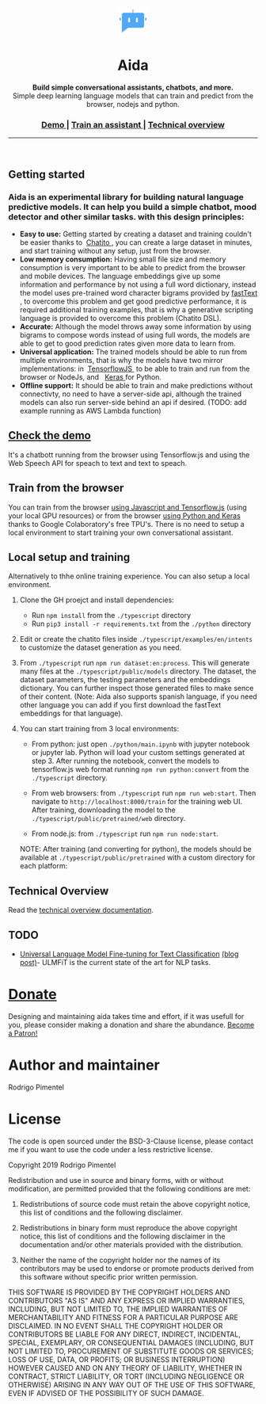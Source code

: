 <p align="center">
  <a href="https://aida.dor.ai">
    <img alt="Aida" src="icon.png" width="60" />
  </a>
</p>
<h1 align="center">
  Aida
</h1>

<p align="center">
  <strong>Build simple conversational assistants, chatbots, and more.</strong><br>
  Simple deep learning language models that can train and predict from the browser, nodejs and python.
</p>

<h3 align="center">
  <a href="https://aida.dor.ai/demo">
    Demo
  </a> | 
  <a href="https://aida.dor.ai/train">
    Train an assistant
  </a> | 
  <a href="https://aida.dor.ai/overview">
    Technical overview
  </a>
</h3>

<hr />
<br/>

<div>
  <h2>Getting started</h2>
  <h3>Aida is an experimental library for building natural language predictive models. It can help you build a simple chatbot, mood detector and other similar tasks.  with this design principles:</h3>
  <ul>
      <li>
          <strong>Easy to use:</strong> Getting started by creating a dataset and training couldn't be easier thanks to&nbsp;
          <a href="https://rodrigopivi.github.io/Chatito" target="_blank">
              Chatito
          </a>
          , you can create a large dataset in minutes, and start training without any setup, just from the browser.
      </li>
        <li>
          <strong>Low memory consumption:</strong> Having small file size and memory consumption is very important to be able to predict from the browser and mobile devices. The language embeddings give up some information and performance by not using a full word dictionary, instead the model uses pre-trained word character bigrams provided by
          <a href="https://fasttext.cc/" target="_blank">
              fastText
          </a>, to overcome this problem and get good predictive performance, it is required additional training examples, that is why a generative scripting language is provided to overcome this problem (Chatito DSL).
      </li>
      <li>
          <strong>Accurate:</strong> Although the model throws away some information by using bigrams to compose words instead of using full words, the models are able to get to good prediction rates given more data to learn from.
      </li>
      <li>
          <strong>Universal application:</strong> The trained models should be able to run from multiple environments, that is why the
          models have two mirror implementations: in&nbsp;
          <a href="https://js.tensorflow.com/" target="_blank">
              TensorflowJS
          </a>
          &nbsp;to be able to train and run from the browser or NodeJs, and &nbsp;
          <a href="https://keras.io/" target="_blank">
              Keras
          </a> for Python.
      </li>
      <li>
          <strong>Offline support:</strong> It should be able to train and make predictions without connectivty, no need to have a server-side api, although the trained models can also run server-side behind an api if desired. (TODO: add example running as AWS Lambda function)
      </li>
  </ul>
</div>

## [Check the demo](https://aida.dor.ai/demo)

It's a chatbott running from the browser using Tensorflow.js and using the Web Speech API for speach to text and text to speach.

## Train from the browser

You can train from the browser [using Javascript and Tensorflow.js](https://aida.dor.ai/train) (using your local GPU resources) or from the browser [using Python and Keras](https://colab.research.google.com/drive/1nzjxR7w2X99qlxjSD4pGOWksMLqK0eqZ) thanks to Google Colaboratory's free TPU's. There is no need to setup a local environment to start training your own conversational assistant.


## Local setup and training

Alternatively to thhe online training experience. You can also setup a local environment.

1. Clone the GH proejct and install dependencies:
      - Run `npm install` from the `./typescript` directory
      - Run `pip3 install -r requirements.txt` from the `./python` directory

2. Edit or create the chatito files inside `./typescript/examples/en/intents` to customize the dataset generation as you need.

3. From `./typescript` run `npm run dataset:en:process`. This will generate many files at the `./typescript/public/models` directory. The dataset, the dataset parameters, the testing parameters and the embeddings dictionary. You can further inspect those generated files to make sence of their content. (Note: Aida also supports spanish language, if you need other language you can add if you first download the fastText embeddings for that language).

4. You can start training from 3 local environments:
      - From python: just open `./python/main.ipynb` with jupyter notebook or jupyter lab. Python will load your custom settings generated at step 3. After running the notebook, convert the models to tensorflow.js web format running `npm run python:convert` from the `./typescript` directory.

      - From web browsers: from `./typescript` run `npm run web:start`. Then navigate to `http://localhost:8000/train` for the training web UI. After training, downloading the model to the `./typescript/public/pretrained/web` directory.

      - From node.js: from `./typescript` run `npm run node:start`.

    NOTE: After training (and converting for python), the models should be available at `./typescript/public/pretrained` with a custom directory for each platform:

## Technical Overview

Read the [technical overview documentation](https://aida.dor.ai/overview).

## TODO

- [Universal Language Model Fine-tuning for Text Classification](https://arxiv.org/abs/1801.06146) [(blog post)](http://nlp.fast.ai/classification/2018/05/15/introducting-ulmfit.html)- ULMFiT is the current state of the art for NLP tasks.

# [Donate](https://www.patreon.com/bePatron?u=13643440)
Designing and maintaining aida takes time and effort, if it was usefull for you, please consider making a donation and share the abundance. [Become a Patron!](https://www.patreon.com/bePatron?u=13643440)

# Author and maintainer
Rodrigo Pimentel

# License
The code is open sourced under the BSD-3-Clause license, please contact me if you want to use the code under a less restrictive license.

Copyright 2019 Rodrigo Pimentel

Redistribution and use in source and binary forms, with or without modification, are permitted provided that the following conditions are met:

1. Redistributions of source code must retain the above copyright notice, this list of conditions and the following disclaimer.

2. Redistributions in binary form must reproduce the above copyright notice, this list of conditions and the following disclaimer in the documentation and/or other materials provided with the distribution.

3. Neither the name of the copyright holder nor the names of its contributors may be used to endorse or promote products derived from this software without specific prior written permission.

THIS SOFTWARE IS PROVIDED BY THE COPYRIGHT HOLDERS AND CONTRIBUTORS "AS IS" AND ANY EXPRESS OR IMPLIED WARRANTIES, INCLUDING, BUT NOT LIMITED TO, THE IMPLIED WARRANTIES OF MERCHANTABILITY AND FITNESS FOR A PARTICULAR PURPOSE ARE DISCLAIMED. IN NO EVENT SHALL THE COPYRIGHT HOLDER OR CONTRIBUTORS BE LIABLE FOR ANY DIRECT, INDIRECT, INCIDENTAL, SPECIAL, EXEMPLARY, OR CONSEQUENTIAL DAMAGES (INCLUDING, BUT NOT LIMITED TO, PROCUREMENT OF SUBSTITUTE GOODS OR SERVICES; LOSS OF USE, DATA, OR PROFITS; OR BUSINESS INTERRUPTION) HOWEVER CAUSED AND ON ANY THEORY OF LIABILITY, WHETHER IN CONTRACT, STRICT LIABILITY, OR TORT (INCLUDING NEGLIGENCE OR OTHERWISE) ARISING IN ANY WAY OUT OF THE USE OF THIS SOFTWARE, EVEN IF ADVISED OF THE POSSIBILITY OF SUCH DAMAGE.
